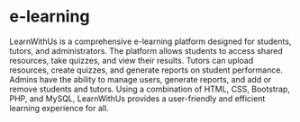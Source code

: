 # e-learning
LearnWithUs is a comprehensive e-learning platform designed for students, tutors, and administrators. The platform allows students to access shared resources, take quizzes, and view their results. Tutors can upload resources, create quizzes, and generate reports on student performance. Admins have the ability to manage users, generate reports, and add or remove students and tutors. Using a combination of HTML, CSS, Bootstrap, PHP, and MySQL, LearnWithUs provides a user-friendly and efficient learning experience for all.
